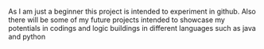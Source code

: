As I am just a beginner this project is intended to experiment in github. 
Also there will be some of my future projects intended to showcase my potentials in codings and logic buildings in different languages such as java and python 
